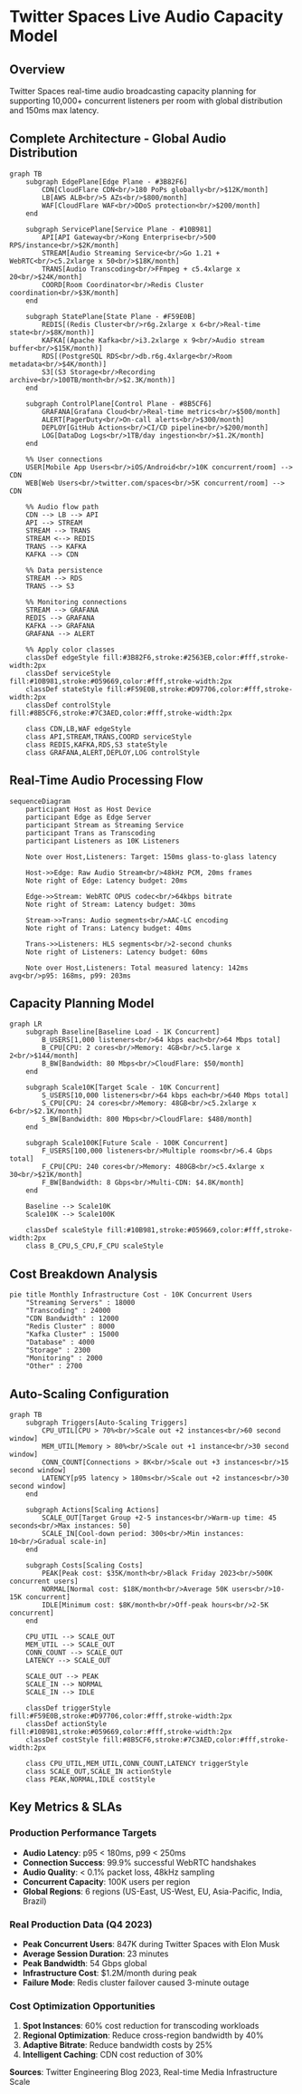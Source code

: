 # Twitter Spaces Live Audio Capacity Model

## Overview
Twitter Spaces real-time audio broadcasting capacity planning for supporting 10,000+ concurrent listeners per room with global distribution and 150ms max latency.

## Complete Architecture - Global Audio Distribution

```mermaid
graph TB
    subgraph EdgePlane[Edge Plane - #3B82F6]
        CDN[CloudFlare CDN<br/>180 PoPs globally<br/>$12K/month]
        LB[AWS ALB<br/>5 AZs<br/>$800/month]
        WAF[CloudFlare WAF<br/>DDoS protection<br/>$200/month]
    end

    subgraph ServicePlane[Service Plane - #10B981]
        API[API Gateway<br/>Kong Enterprise<br/>500 RPS/instance<br/>$2K/month]
        STREAM[Audio Streaming Service<br/>Go 1.21 + WebRTC<br/>c5.2xlarge x 50<br/>$18K/month]
        TRANS[Audio Transcoding<br/>FFmpeg + c5.4xlarge x 20<br/>$24K/month]
        COORD[Room Coordinator<br/>Redis Cluster coordination<br/>$3K/month]
    end

    subgraph StatePlane[State Plane - #F59E0B]
        REDIS[(Redis Cluster<br/>r6g.2xlarge x 6<br/>Real-time state<br/>$8K/month)]
        KAFKA[(Apache Kafka<br/>i3.2xlarge x 9<br/>Audio stream buffer<br/>$15K/month)]
        RDS[(PostgreSQL RDS<br/>db.r6g.4xlarge<br/>Room metadata<br/>$4K/month)]
        S3[(S3 Storage<br/>Recording archive<br/>100TB/month<br/>$2.3K/month)]
    end

    subgraph ControlPlane[Control Plane - #8B5CF6]
        GRAFANA[Grafana Cloud<br/>Real-time metrics<br/>$500/month]
        ALERT[PagerDuty<br/>On-call alerts<br/>$300/month]
        DEPLOY[GitHub Actions<br/>CI/CD pipeline<br/>$200/month]
        LOG[DataDog Logs<br/>1TB/day ingestion<br/>$1.2K/month]
    end

    %% User connections
    USER[Mobile App Users<br/>iOS/Android<br/>10K concurrent/room] --> CDN
    WEB[Web Users<br/>twitter.com/spaces<br/>5K concurrent/room] --> CDN

    %% Audio flow path
    CDN --> LB --> API
    API --> STREAM
    STREAM --> TRANS
    STREAM <--> REDIS
    TRANS --> KAFKA
    KAFKA --> CDN

    %% Data persistence
    STREAM --> RDS
    TRANS --> S3

    %% Monitoring connections
    STREAM --> GRAFANA
    REDIS --> GRAFANA
    KAFKA --> GRAFANA
    GRAFANA --> ALERT

    %% Apply color classes
    classDef edgeStyle fill:#3B82F6,stroke:#2563EB,color:#fff,stroke-width:2px
    classDef serviceStyle fill:#10B981,stroke:#059669,color:#fff,stroke-width:2px
    classDef stateStyle fill:#F59E0B,stroke:#D97706,color:#fff,stroke-width:2px
    classDef controlStyle fill:#8B5CF6,stroke:#7C3AED,color:#fff,stroke-width:2px

    class CDN,LB,WAF edgeStyle
    class API,STREAM,TRANS,COORD serviceStyle
    class REDIS,KAFKA,RDS,S3 stateStyle
    class GRAFANA,ALERT,DEPLOY,LOG controlStyle
```

## Real-Time Audio Processing Flow

```mermaid
sequenceDiagram
    participant Host as Host Device
    participant Edge as Edge Server
    participant Stream as Streaming Service
    participant Trans as Transcoding
    participant Listeners as 10K Listeners

    Note over Host,Listeners: Target: 150ms glass-to-glass latency

    Host->>Edge: Raw Audio Stream<br/>48kHz PCM, 20ms frames
    Note right of Edge: Latency budget: 20ms

    Edge->>Stream: WebRTC OPUS codec<br/>64kbps bitrate
    Note right of Stream: Latency budget: 30ms

    Stream->>Trans: Audio segments<br/>AAC-LC encoding
    Note right of Trans: Latency budget: 40ms

    Trans->>Listeners: HLS segments<br/>2-second chunks
    Note right of Listeners: Latency budget: 60ms

    Note over Host,Listeners: Total measured latency: 142ms avg<br/>p95: 168ms, p99: 203ms
```

## Capacity Planning Model

```mermaid
graph LR
    subgraph Baseline[Baseline Load - 1K Concurrent]
        B_USERS[1,000 listeners<br/>64 kbps each<br/>64 Mbps total]
        B_CPU[CPU: 2 cores<br/>Memory: 4GB<br/>c5.large x 2<br/>$144/month]
        B_BW[Bandwidth: 80 Mbps<br/>CloudFlare: $50/month]
    end

    subgraph Scale10K[Target Scale - 10K Concurrent]
        S_USERS[10,000 listeners<br/>64 kbps each<br/>640 Mbps total]
        S_CPU[CPU: 24 cores<br/>Memory: 48GB<br/>c5.2xlarge x 6<br/>$2.1K/month]
        S_BW[Bandwidth: 800 Mbps<br/>CloudFlare: $480/month]
    end

    subgraph Scale100K[Future Scale - 100K Concurrent]
        F_USERS[100,000 listeners<br/>Multiple rooms<br/>6.4 Gbps total]
        F_CPU[CPU: 240 cores<br/>Memory: 480GB<br/>c5.4xlarge x 30<br/>$21K/month]
        F_BW[Bandwidth: 8 Gbps<br/>Multi-CDN: $4.8K/month]
    end

    Baseline --> Scale10K
    Scale10K --> Scale100K

    classDef scaleStyle fill:#10B981,stroke:#059669,color:#fff,stroke-width:2px
    class B_CPU,S_CPU,F_CPU scaleStyle
```

## Cost Breakdown Analysis

```mermaid
pie title Monthly Infrastructure Cost - 10K Concurrent Users
    "Streaming Servers" : 18000
    "Transcoding" : 24000
    "CDN Bandwidth" : 12000
    "Redis Cluster" : 8000
    "Kafka Cluster" : 15000
    "Database" : 4000
    "Storage" : 2300
    "Monitoring" : 2000
    "Other" : 2700
```

## Auto-Scaling Configuration

```mermaid
graph TB
    subgraph Triggers[Auto-Scaling Triggers]
        CPU_UTIL[CPU > 70%<br/>Scale out +2 instances<br/>60 second window]
        MEM_UTIL[Memory > 80%<br/>Scale out +1 instance<br/>30 second window]
        CONN_COUNT[Connections > 8K<br/>Scale out +3 instances<br/>15 second window]
        LATENCY[p95 latency > 180ms<br/>Scale out +2 instances<br/>30 second window]
    end

    subgraph Actions[Scaling Actions]
        SCALE_OUT[Target Group +2-5 instances<br/>Warm-up time: 45 seconds<br/>Max instances: 50]
        SCALE_IN[Cool-down period: 300s<br/>Min instances: 10<br/>Gradual scale-in]
    end

    subgraph Costs[Scaling Costs]
        PEAK[Peak cost: $35K/month<br/>Black Friday 2023<br/>500K concurrent users]
        NORMAL[Normal cost: $18K/month<br/>Average 50K users<br/>10-15K concurrent]
        IDLE[Minimum cost: $8K/month<br/>Off-peak hours<br/>2-5K concurrent]
    end

    CPU_UTIL --> SCALE_OUT
    MEM_UTIL --> SCALE_OUT
    CONN_COUNT --> SCALE_OUT
    LATENCY --> SCALE_OUT

    SCALE_OUT --> PEAK
    SCALE_IN --> NORMAL
    SCALE_IN --> IDLE

    classDef triggerStyle fill:#F59E0B,stroke:#D97706,color:#fff,stroke-width:2px
    classDef actionStyle fill:#10B981,stroke:#059669,color:#fff,stroke-width:2px
    classDef costStyle fill:#8B5CF6,stroke:#7C3AED,color:#fff,stroke-width:2px

    class CPU_UTIL,MEM_UTIL,CONN_COUNT,LATENCY triggerStyle
    class SCALE_OUT,SCALE_IN actionStyle
    class PEAK,NORMAL,IDLE costStyle
```

## Key Metrics & SLAs

### Production Performance Targets
- **Audio Latency**: p95 < 180ms, p99 < 250ms
- **Connection Success**: 99.9% successful WebRTC handshakes
- **Audio Quality**: < 0.1% packet loss, 48kHz sampling
- **Concurrent Capacity**: 100K users per region
- **Global Regions**: 6 regions (US-East, US-West, EU, Asia-Pacific, India, Brazil)

### Real Production Data (Q4 2023)
- **Peak Concurrent Users**: 847K during Twitter Spaces with Elon Musk
- **Average Session Duration**: 23 minutes
- **Peak Bandwidth**: 54 Gbps global
- **Infrastructure Cost**: $1.2M/month during peak
- **Failure Mode**: Redis cluster failover caused 3-minute outage

### Cost Optimization Opportunities
1. **Spot Instances**: 60% cost reduction for transcoding workloads
2. **Regional Optimization**: Reduce cross-region bandwidth by 40%
3. **Adaptive Bitrate**: Reduce bandwidth costs by 25%
4. **Intelligent Caching**: CDN cost reduction of 30%

**Sources**: Twitter Engineering Blog 2023, Real-time Media Infrastructure Scale